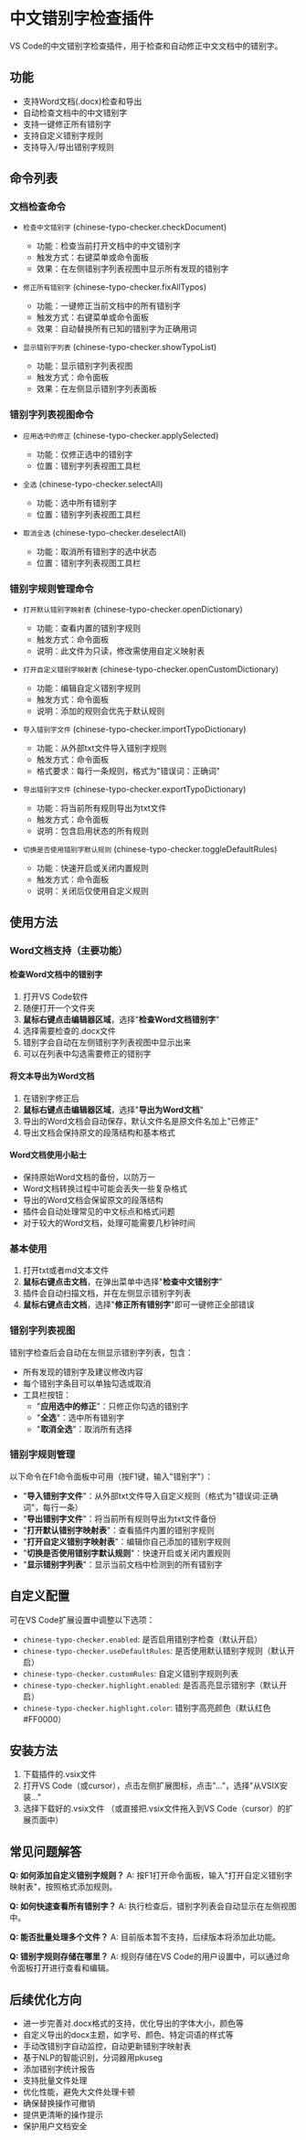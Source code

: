 # 中文错别字检查插件

VS Code的中文错别字检查插件，用于检查和自动修正中文文档中的错别字。

## 功能

- 支持Word文档(.docx)检查和导出
- 自动检查文档中的中文错别字
- 支持一键修正所有错别字
- 支持自定义错别字规则
- 支持导入/导出错别字规则

## 命令列表

### 文档检查命令

- `检查中文错别字` (chinese-typo-checker.checkDocument)
  - 功能：检查当前打开文档中的中文错别字
  - 触发方式：右键菜单或命令面板
  - 效果：在左侧错别字列表视图中显示所有发现的错别字

- `修正所有错别字` (chinese-typo-checker.fixAllTypos)
  - 功能：一键修正当前文档中的所有错别字
  - 触发方式：右键菜单或命令面板
  - 效果：自动替换所有已知的错别字为正确用词

- `显示错别字列表` (chinese-typo-checker.showTypoList)
  - 功能：显示错别字列表视图
  - 触发方式：命令面板
  - 效果：在左侧显示错别字列表面板

### 错别字列表视图命令

- `应用选中的修正` (chinese-typo-checker.applySelected)
  - 功能：仅修正选中的错别字
  - 位置：错别字列表视图工具栏

- `全选` (chinese-typo-checker.selectAll)
  - 功能：选中所有错别字
  - 位置：错别字列表视图工具栏

- `取消全选` (chinese-typo-checker.deselectAll)
  - 功能：取消所有错别字的选中状态
  - 位置：错别字列表视图工具栏

### 错别字规则管理命令

- `打开默认错别字映射表` (chinese-typo-checker.openDictionary)
  - 功能：查看内置的错别字规则
  - 触发方式：命令面板
  - 说明：此文件为只读，修改需使用自定义映射表

- `打开自定义错别字映射表` (chinese-typo-checker.openCustomDictionary)
  - 功能：编辑自定义错别字规则
  - 触发方式：命令面板
  - 说明：添加的规则会优先于默认规则

- `导入错别字文件` (chinese-typo-checker.importTypoDictionary)
  - 功能：从外部txt文件导入错别字规则
  - 触发方式：命令面板
  - 格式要求：每行一条规则，格式为"错误词：正确词"

- `导出错别字文件` (chinese-typo-checker.exportTypoDictionary)
  - 功能：将当前所有规则导出为txt文件
  - 触发方式：命令面板
  - 说明：包含启用状态的所有规则

- `切换是否使用错别字默认规则` (chinese-typo-checker.toggleDefaultRules)
  - 功能：快速开启或关闭内置规则
  - 触发方式：命令面板
  - 说明：关闭后仅使用自定义规则

## 使用方法

### Word文档支持（主要功能）

#### 检查Word文档中的错别字
1. 打开VS Code软件
2. 随便打开一个文件夹
3. **鼠标右键点击编辑器区域**，选择"**检查Word文档错别字**"
4. 选择需要检查的.docx文件
5. 错别字会自动在左侧错别字列表视图中显示出来
6. 可以在列表中勾选需要修正的错别字

#### 将文本导出为Word文档
1. 在错别字修正后
2. **鼠标右键点击编辑器区域**，选择"**导出为Word文档**"
3. 导出的Word文档会自动保存，默认文件名是原文件名加上"已修正"
4. 导出文档会保持原文的段落结构和基本格式

#### Word文档使用小贴士
- 保持原始Word文档的备份，以防万一
- Word文档转换过程中可能会丢失一些复杂格式
- 导出的Word文档会保留原文的段落结构
- 插件会自动处理常见的中文标点和格式问题
- 对于较大的Word文档，处理可能需要几秒钟时间

### 基本使用

1. 打开txt或者md文本文件
2. **鼠标右键点击文档**，在弹出菜单中选择"**检查中文错别字**"
3. 插件会自动扫描文档，并在左侧显示错别字列表
4. **鼠标右键点击文档**，选择"**修正所有错别字**"即可一键修正全部错误

### 错别字列表视图

错别字检查后会自动在左侧显示错别字列表，包含：
- 所有发现的错别字及建议修改内容
- 每个错别字条目可以单独勾选或取消
- 工具栏按钮：
  - "**应用选中的修正**"：只修正你勾选的错别字
  - "**全选**"：选中所有错别字
  - "**取消全选**"：取消所有选择

### 错别字规则管理

以下命令在F1命令面板中可用（按F1键，输入"错别字"）：
- "**导入错别字文件**"：从外部txt文件导入自定义规则（格式为"错误词:正确词"，每行一条）
- "**导出错别字文件**"：将当前所有规则导出为txt文件备份
- "**打开默认错别字映射表**"：查看插件内置的错别字规则
- "**打开自定义错别字映射表**"：编辑你自己添加的错别字规则
- "**切换是否使用错别字默认规则**"：快速开启或关闭内置规则
- "**显示错别字列表**"：显示当前文档中检测到的所有错别字

## 自定义配置

可在VS Code扩展设置中调整以下选项：
- `chinese-typo-checker.enabled`: 是否启用错别字检查（默认开启）
- `chinese-typo-checker.useDefaultRules`: 是否使用默认错别字规则（默认开启）
- `chinese-typo-checker.customRules`: 自定义错别字规则列表
- `chinese-typo-checker.highlight.enabled`: 是否高亮显示错别字（默认开启）
- `chinese-typo-checker.highlight.color`: 错别字高亮颜色（默认红色 #FF0000）

## 安装方法

1. 下载插件的.vsix文件
2. 打开VS Code（或cursor），点击左侧扩展图标，点击"..."，选择"从VSIX安装..."
3. 选择下载好的.vsix文件
（或直接把.vsix文件拖入到VS Code（cursor）的扩展页面中）

## 常见问题解答

**Q: 如何添加自定义错别字规则？**
A: 按F1打开命令面板，输入"打开自定义错别字映射表"，按照格式添加规则。

**Q: 如何快速查看所有错别字？**
A: 执行检查后，错别字列表会自动显示在左侧视图中。

**Q: 能否批量处理多个文件？**
A: 目前版本暂不支持，后续版本将添加此功能。

**Q: 错别字规则存储在哪里？**
A: 规则存储在VS Code的用户设置中，可以通过命令面板打开进行查看和编辑。

## 后续优化方向

- 进一步完善对.docx格式的支持，优化导出的字体大小，颜色等
- 自定义导出的docx主题，如字号、颜色、特定词语的样式等
- 手动改错别字自动监控，自动更新错别字映射表
- 基于NLP的智能识别，分词器用pkuseg
- 添加错别字统计报告
- 支持批量文件处理
- 优化性能，避免大文件处理卡顿
- 确保替换操作可撤销
- 提供更清晰的操作提示
- 保护用户文档安全
